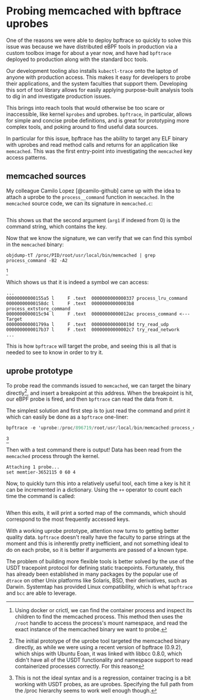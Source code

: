 # Probing memcached with bpftrace uprobes

One of the reasons we were able to deploy bpftrace so quickly to solve this
issue was because we have distributed eBPF tools in production via a custom
toolbox image for about a year now, and have had `bpftrace` deployed to
production along with the standard bcc tools.

Our development tooling also installs `kubectl-trace` onto the laptop of anyone
with production access. This makes it easy for developers to probe their
applications, and the system faculties that support them. Developing this sort
of tool library allows for easily applying purpose-built analysis tools to dig
in and investigate production issues.

This brings into reach tools that would otherwise be too scare or inaccessible,
like kernel `kprobes` and uprobes. `bpftrace`, in particular, allows for simple
and concise probe definitions, and is great for prototyping more complex tools,
and poking around to find useful data sources.

In particular for this issue, bpftrace has the ability to target any ELF binary
with uprobes and read method calls and returns for an application like
`memcached`. This was the first entry-point into investigating the `memcached`
key access patterns.

## memcached sources

My colleague Camilo Lopez [@camilo-github] came up with the idea to attach a
uprobe to the `process__command` function in `memcached`. In the `memcached`
source code, we can its signature in `memcached.c`:

```{.c include=src/memcached/memcached.c startLine=5756 endLine=5756}
```

This shows us that the second argument (`arg1` if indexed from 0) is the command
string, which contains the key.

Now that we know the signature, we can verify that we  can find this symbol in
the `memcached` binary:

```
objdump-tT /proc/PID/root/usr/local/bin/memcached | grep process_command -B2 -A2

```
[^1]

Which shows us that it is indeed a symbol we can access:
```.gnuassembler
...
00000000000155a5 l     F .text  0000000000000337 process_lru_command
00000000000158dc l     F .text  00000000000003b8 process_extstore_command
0000000000015c94 l     F .text  00000000000012ac process_command <--- Target
000000000001799a l     F .text  000000000000019d try_read_udp
0000000000017b37 l     F .text  00000000000002c7 try_read_network
...
```

This is how `bpftrace` will target the probe, and seeing this is all that is
needed to see to know in order to try it.

## uprobe prototype

To probe read the commands issued to `memcached`, we can target the binary
directly[^2], and insert a breakpoint at this address. When the breakpoint is
hit, our eBPF probe is fired, and then `bpftrace` can read the data from it.

The simplest solution and first step is to just read the command and print it
 which can easily be done as a `bpftrace` one-liner:

```awk
bpftrace -e 'uprobe:/proc/896719/root/usr/local/bin/memcached:process_command { printf("%s\n", str(arg1)) }'
```
[^6]

Then with a test command there is output! Data has been read from the
`memcached` process through the kernel.

```
Attaching 1 probe...
set memtier-3652115 0 60 4
```

Now, to quickly turn this into a relatively useful tool, each time a key is hit
it can be incremented in a dictionary. Using the `++` operator to count each
time the command is called:

```{.awk include=src/uprobe-v1.bt}
```

When this exits, it will print a sorted map of the commands, which should
correspond to the most frequently accessed keys.

With a working uprobe prototype, attention now turns to getting better quality
data. `bpftrace` doesn't really have the faculty to parse strings at the
moment and this is inherently pretty inefficient, and not something ideal to do
on each probe, so it is better if arguments are passed of a known type.

The problem of building more flexible tools is better solved by the use of the
USDT tracepoint protocol for defining static tracepoints. Fortunately, this has
already been established in many packages by the popular use of `dtrace`
on other Unix platforms like Solaris, BSD, their derivatives, such as Darwin.
 Systemtap has provided Linux compatibility, which is what `bpftrace` and `bcc`
 are able to leverage.

[^1]: Using docker or crictl, we can find the container process and inspect its
    children to find the memcached process. This method then uses the `/root`
    handle to access the process's mount namespace, and read the exact instance
    of the memcached binary we want to probe.

[^2]: The initial prototype of the uprobe tool targeted the memcached binary
    directly, as while we were using a recent version of bpftrace (0.9.2), which
    ships with Ubuntu Eoan, it was linked with libbcc 0.8.0, which didn't have
    all of the USDT functionality and namespace support to read containerized
    processes correctly. For this reason
[^6]: This is not the ideal syntax and is a regression, container tracing is a
    bit working with USDT probes, as are uprobes. Specifying the full path from
    the /proc hierarchy seems to work well enough though.
